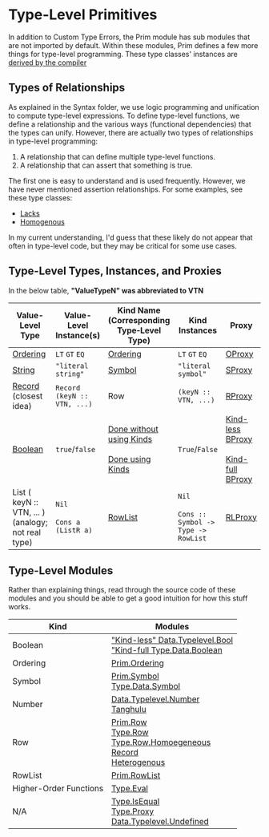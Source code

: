 # Type-Level Primitives

In addition to Custom Type Errors, the Prim module has sub modules that are not imported by default. Within these modules, Prim defines a few more things for type-level programming. These type classes' instances are [derived by the compiler](https://github.com/purescript/documentation/blob/master/language/Type-Classes.md#compiler-solvable-type-classes)

## Types of Relationships

As explained in the Syntax folder, we use logic programming and unification to compute type-level expressions. To define type-level functions, we define a relationship and the various ways (functional dependencies) that the types can unify. However, there are actually two types of relationships in type-level programming:
1. A relationship that can define multiple type-level functions.
2. A relationship that can assert that something is true.

The first one is easy to understand and is used frequently. However, we have never mentioned assertion relationships. For some examples, see these type classes:
- [Lacks](https://pursuit.purescript.org/builtins/docs/Prim.Row#t:Lacks)
- [Homogenous](https://pursuit.purescript.org/packages/purescript-typelevel-prelude/3.0.0/docs/Type.Row.Homogeneous#t:Homogeneous)

In my current understanding, I'd guess that these likely do not appear that often in type-level code, but they may be critical for some use cases.

## Type-Level Types, Instances, and Proxies

In the below table, **"ValueTypeN" was abbreviated to VTN**

| Value-Level Type | Value-Level Instance(s) | Kind Name<br>(Corresponding Type&#8209;Level Type) | Kind Instances | Proxy |
| - | - | - | - | - |
| [Ordering](https://pursuit.purescript.org/packages/purescript-prelude/4.1.0/docs/Data.Ordering) | `LT` `GT` `EQ` | [Ordering](https://pursuit.purescript.org/builtins/docs/Prim.Ordering) | `LT` `GT` `EQ` | [OProxy](https://pursuit.purescript.org/packages/purescript-typelevel-prelude/3.0.0/docs/Type.Data.Ordering)
| [String](https://pursuit.purescript.org/builtins/docs/Prim#t:String) | `"literal string"` | [Symbol](https://pursuit.purescript.org/builtins/docs/Prim#k:Symbol) | `"literal symbol"` | [SProxy](https://pursuit.purescript.org/packages/purescript-prelude/4.1.0/docs/Data.Symbol#t:SProxy)
| [Record](https://pursuit.purescript.org/builtins/docs/Prim#t:Record)<br>(closest idea) | `Record (keyN :: VTN, ...)` | Row | `(keyN :: VTN, ...)` | [RProxy](https://pursuit.purescript.org/packages/purescript-prelude/4.1.0/docs/Type.Data.Row#t:RProxy)
| [Boolean](https://pursuit.purescript.org/builtins/docs/Prim#t:Boolean) | `true`/`false` | [Done without using Kinds](https://pursuit.purescript.org/packages/purescript-typelevel-prelude/3.0.0/docs/Type.Data.Boolean)<br><br>[Done using Kinds](https://pursuit.purescript.org/packages/purescript-typelevel-prelude/3.0.0/docs/Type.Data.Boolean) | `True`/`False` | [Kind-less BProxy](https://pursuit.purescript.org/packages/purescript-typelevel-prelude/3.0.0/docs/Type.Data.Boolean#t:BProxy)<br><br>[Kind-full BProxy](https://pursuit.purescript.org/packages/purescript-typelevel-prelude/3.0.0/docs/Type.Data.Boolean#t:BProxy)
| List ( keyN :: VTN, ... )<br>(analogy; not real type) | `Nil`<br><br>`Cons a (ListR a)` | [RowList](https://pursuit.purescript.org/builtins/docs/Prim.RowList#k:RowList) | `Nil`<br><br>`Cons :: Symbol -> Type -> RowList` |  [RLProxy](https://pursuit.purescript.org/packages/purescript-prelude/4.1.0/docs/Type.Data.RowList#t:RLProxy)

## Type-Level Modules

Rather than explaining things, read through the source code of these modules and you should be able to get a good intuition for how this stuff works.

| Kind | Modules |
| - | - |
| Boolean | ["Kind-less" Data.Typelevel.Bool](https://pursuit.purescript.org/packages/purescript-typelevel/4.0.0/docs/Data.Typelevel.Bool)<br>["Kind-full Type.Data.Boolean](https://pursuit.purescript.org/packages/purescript-typelevel-prelude/3.0.0/docs/Type.Data.Boolean)
| Ordering | [Prim.Ordering](https://pursuit.purescript.org/builtins/docs/Prim.Ordering)<br>
| Symbol | [Prim.Symbol](https://pursuit.purescript.org/builtins/docs/Prim.Symbol)<br> [Type.Data.Symbol](https://pursuit.purescript.org/packages/purescript-typelevel-prelude/3.0.0/docs/Type.Data.Symbol)
| Number | [Data.Typelevel.Number](https://pursuit.purescript.org/packages/purescript-typelevel/4.0.0/docs/Data.Typelevel.Num)<br>[Tanghulu](https://github.com/justinwoo/purescript-tanghulu)
| Row | [Prim.Row]()<br>[Type.Row](https://pursuit.purescript.org/packages/purescript-typelevel-prelude/3.0.0/docs/Type.Row)<br>[Type.Row.Homoegeneous](https://pursuit.purescript.org/packages/purescript-typelevel-prelude/3.0.0/docs/Type.Row.Homogeneous)<br>[Record](https://pursuit.purescript.org/packages/purescript-record/1.0.0)<br>[Heterogenous](https://pursuit.purescript.org/packages/purescript-heterogenous/0.1.0)
| RowList | [Prim.RowList](https://pursuit.purescript.org/builtins/docs/Prim.RowList)
| Higher-Order Functions | [Type.Eval](https://pursuit.purescript.org/packages/purescript-typelevel-eval/0.2.0)
| N/A | [Type.IsEqual](https://pursuit.purescript.org/packages/purescript-type-isequal/0.1.0)<br> [Type.Proxy](https://pursuit.purescript.org/packages/purescript-proxy/3.0.0/docs/Type.Proxy)<br>[Data.Typelevel.Undefined](https://pursuit.purescript.org/packages/purescript-typelevel/4.0.0/docs/Data.Typelevel.Undefined) |
